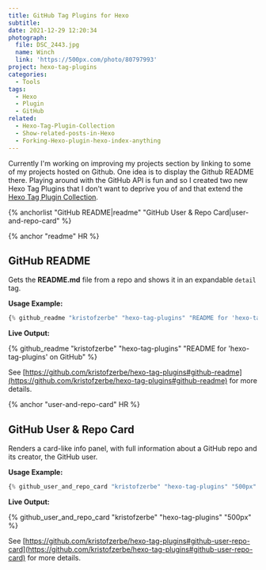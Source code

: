```yaml
---
title: GitHub Tag Plugins for Hexo
subtitle:
date: 2021-12-29 12:20:34
photograph:
  file: DSC_2443.jpg
  name: Winch
  link: 'https://500px.com/photo/80797993'
project: hexo-tag-plugins
categories:
  - Tools
tags:
  - Hexo
  - Plugin
  - GitHub
related:
  - Hexo-Tag-Plugin-Collection
  - Show-related-posts-in-Hexo
  - Forking-Hexo-plugin-hexo-index-anything
---
```


Currently I'm working on improving my projects section by linking to some of my projects hosted on Github. One idea is to display the Github README there. Playing around with the GitHub API is fun and so I created two new Hexo Tag Plugins that I don't want to deprive you of and that extend the [Hexo Tag Plugin Collection](https://github.com/kristofzerbe/hexo-tag-plugins).

{% anchorlist
  "GitHub README|readme"
  "GitHub User & Repo Card|user-and-repo-card"
%}

<!-- more -->

{% anchor "readme" HR  %}

## GitHub README

Gets the **README.md** file from a repo and shows it in an expandable ``detail`` tag.

**Usage Example:**

```js
{% github_readme "kristofzerbe" "hexo-tag-plugins" "README for 'hexo-tag-plugins' on GitHub" %}
```

**Live Output:**

{% github_readme "kristofzerbe" "hexo-tag-plugins" "README for 'hexo-tag-plugins' on GitHub" %}

See [https://github.com/kristofzerbe/hexo-tag-plugins#github-readme](https://github.com/kristofzerbe/hexo-tag-plugins#github-readme) for more details.

{% anchor "user-and-repo-card" HR  %}

## GitHub User & Repo Card

Renders a card-like info panel, with full information about a GitHub repo and its creator, the GitHub user.

**Usage Example:**

```js
{% github_user_and_repo_card "kristofzerbe" "hexo-tag-plugins" "500px" %}
```

**Live Output:**

{% github_user_and_repo_card "kristofzerbe" "hexo-tag-plugins" "500px" %}

See [https://github.com/kristofzerbe/hexo-tag-plugins#github-user-repo-card](https://github.com/kristofzerbe/hexo-tag-plugins#github-user-repo-card) for more details.
